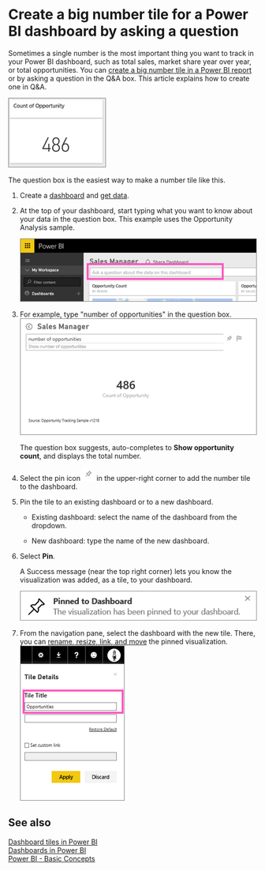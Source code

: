 <properties
   pageTitle="Create a big number tile for a Power BI dashboard by asking a question"
   description="Create a big number tile for a Power BI dashboard by asking a question"
   services="powerbi"
   documentationCenter=""
   authors="mihart"
   manager="mblythe"
   editor=""
   tags=""
   qualityFocus="no"
   qualityDate=""/>

<tags
   ms.service="powerbi"
   ms.devlang="NA"
   ms.topic="article"
   ms.tgt_pltfrm="NA"
   ms.workload="powerbi"
   ms.date="02/22/2016"
   ms.author="mihart"/>

# Create a big number tile for a Power BI dashboard by asking a question  

Sometimes a single number is the most important thing you want to track in your Power BI dashboard, such as total sales, market share year over year, or total opportunities. You can [create a big number tile in a Power BI report](powerbi-service-create-a-big-number-tile-from-a-power-bi-report.md) or by asking a question in the Q&A box. This article explains how to create one in Q&A.

![](media/powerbi-service-create-a-big-number-tile-for-a-dashboard/PBI_OpptuntiesCard.png)

The question box is the easiest way to make a number tile like this.

1.  Create a [dashboard](powerbi-service-dashboards.md) and [get data](powerbi-service-get-data.md).

2.  At the top of your dashboard, start typing what you want to know about your data in the question box. This example uses the Opportunity Analysis sample.

    ![](media/powerbi-service-create-a-big-number-tile-for-a-dashboard/PBI_QnABox.png)

3.  For example, type "number of opportunities" in the question box.
    ![](media/powerbi-service-create-a-big-number-tile-for-a-dashboard/PBI_QA_Number.png)

    The question box suggests, auto-completes to **Show opportunity count**, and displays the total number.  

4.  Select the pin icon ![](media/powerbi-service-create-a-big-number-tile-for-a-dashboard/PBI_PinTile.png) in the upper-right corner to add the number tile to the dashboard. 

5.  Pin the tile to an existing dashboard or to a new dashboard. 

    -   Existing dashboard: select the name of the dashboard from the dropdown.

    -   New dashboard: type the name of the new dashboard.

6.  Select **Pin**.

    A Success message (near the top right corner) lets you know the visualization was added, as a tile, to your dashboard.  

    ![](media/powerbi-service-create-a-big-number-tile-for-a-dashboard/pinSuccess.png)

7.  From the navigation pane, select the dashboard with the new tile. There, you can [rename, resize, link, and move](powerbi-service-edit-a-tile-in-a-dashboard.md) the pinned visualization.  
    ![](media/powerbi-service-create-a-big-number-tile-for-a-dashboard/PBI_DashTileTitle.png)

## See also  
[Dashboard tiles in Power BI](powerbi-service-dashboard-tiles.md)  
[Dashboards in Power BI](powerbi-service-dashboards.md)  
[Power BI - Basic Concepts](powerbi-service-basic-concepts.md)  
